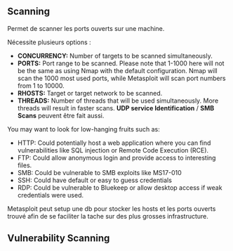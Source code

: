 ## Scanning
Permet de scanner les ports ouverts sur une machine. 

Nécessite plusieurs options : 
- **CONCURRENCY:** Number of targets to be scanned simultaneously.
- **PORTS:** Port range to be scanned. Please note that 1-1000 here will not be the same as using Nmap with the default configuration. Nmap will scan the 1000 most used ports, while Metasploit will scan port numbers from 1 to 10000.
- **RHOSTS:** Target or target network to be scanned.
- **THREADS:** Number of threads that will be used simultaneously. More threads will result in faster scans.
**UDP service Identification** / **SMB Scans** peuvent être fait aussi. 


You may want to look for low-hanging fruits such as:

- HTTP: Could potentially host a web application where you can find vulnerabilities like SQL injection or Remote Code Execution (RCE).
- FTP: Could allow anonymous login and provide access to interesting files.
- SMB: Could be vulnerable to SMB exploits like MS17-010
- SSH: Could have default or easy to guess credentials
- RDP: Could be vulnerable to Bluekeep or allow desktop access if weak credentials were used.
  
Metasploit peut setup une db pour stocker les hosts et les ports ouverts trouvé afin de se faciliter la tache sur des plus grosses infrastructure. 


## Vulnerability Scanning

